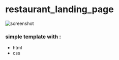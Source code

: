 # restaurant_landing_page

![screenshot](https://i.ibb.co/MgKytc4/3562995.png)

### simple template with :

- html
- css

